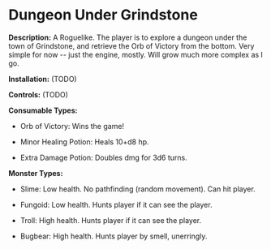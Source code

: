 # Dungeon Under Grindstone

**Description:** A Roguelike. The player is to explore a dungeon under the town of Grindstone, and retrieve the Orb of Victory from the bottom. Very simple for now -- just the engine, mostly. Will grow much more complex as I go.

**Installation:** (TODO)

**Controls:** (TODO)

**Consumable Types:**

* Orb of Victory: Wins the game!

* Minor Healing Potion: Heals 10+d8 hp.

* Extra Damage Potion: Doubles dmg for 3d6 turns.

**Monster Types:**

* Slime: Low health. No pathfinding (random movement). Can hit player.

* Fungoid: Low health. Hunts player if it can see the player.

* Troll: High health. Hunts player if it can see the player.

* Bugbear: High health. Hunts player by smell, unerringly.

